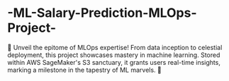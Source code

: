 # -ML-Salary-Prediction-MLOps-Project-
 🚀 Unveil the epitome of MLOps expertise! From data inception to celestial deployment, this project showcases mastery in machine learning. Stored within AWS SageMaker's S3 sanctuary, it grants users real-time insights, marking a milestone in the tapestry of ML marvels. 🌟
